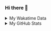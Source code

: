 ### Hi there 👋

<!--
**cdfmlr/cdfmlr** is a ✨ _special_ ✨ repository because its `README.md` (this file) appears on your GitHub profile.

Here are some ideas to get you started:

- 🔭 I’m currently working on ...
- 🌱 I’m currently learning ...
- 👯 I’m looking to collaborate on ...
- 🤔 I’m looking for help with ...
- 💬 Ask me about ...
- 📫 How to reach me: ...
- 😄 Pronouns: ...
- ⚡ Fun fact: ...
-->

<details>

<summary>My Wakatime Data</summary>

<!--START_SECTION:waka-->
![Lines of code](https://img.shields.io/badge/From%20Hello%20World%20I%27ve%20Written-5.1%20million%20Lines%20of%20code-blue)

**🐱 My Github Data** 

> 🏆 432 Contributions in the year 2020
 > 
> 📦 84.3 kB Used in Github's Storage 
 > 
> 🚫 Not Opted to Hire
 > 
> 📜 25 Public repositories
 > 
> 🔑 2 Private repositories 

**I'm an Early 🐤** 

```text
🌞 Morning    136 commits    █████░░░░░░░░░░░░░░░░░░░░   20.83% 
🌆 Daytime    241 commits    █████████░░░░░░░░░░░░░░░░   36.91% 
🌃 Evening    263 commits    ██████████░░░░░░░░░░░░░░░   40.28% 
🌙 Night      13 commits     ░░░░░░░░░░░░░░░░░░░░░░░░░   1.99%

```
📅 **I'm Most Productive on Tuesday** 

```text
Monday       74 commits     ██░░░░░░░░░░░░░░░░░░░░░░░   11.33% 
Tuesday      125 commits    ████░░░░░░░░░░░░░░░░░░░░░   19.14% 
Wednesday    104 commits    ████░░░░░░░░░░░░░░░░░░░░░   15.93% 
Thursday     87 commits     ███░░░░░░░░░░░░░░░░░░░░░░   13.32% 
Friday       85 commits     ███░░░░░░░░░░░░░░░░░░░░░░   13.02% 
Saturday     88 commits     ███░░░░░░░░░░░░░░░░░░░░░░   13.48% 
Sunday       90 commits     ███░░░░░░░░░░░░░░░░░░░░░░   13.78%

```


📊 **This Week I Spend My Time On** 

```text
⌚︎ Time zone: Asia/Shanghai

```

**I Mostly Code in Python** 

```text
Python                   6 repos             ██████░░░░░░░░░░░░░░░░░░░   26.09% 
Go                       5 repos             █████░░░░░░░░░░░░░░░░░░░░   21.74% 
Java                     3 repos             ███░░░░░░░░░░░░░░░░░░░░░░   13.04% 
HTML                     2 repos             ██░░░░░░░░░░░░░░░░░░░░░░░   8.7% 
C#                       2 repos             ██░░░░░░░░░░░░░░░░░░░░░░░   8.7%

```


**Timeline**

![Chart not found](https://github.com/cdfmlr/cdfmlr/blob/master/charts/bar_graph.png) 


<!--END_SECTION:waka-->

</details>

<details>
 
 <summary>My GitHub Stats</summary>

[![CDFMLR's github stats](https://github-readme-stats.vercel.app/api?username=cdfmlr&count_private=true&show_icons=true)](https://github.com/anuraghazra/github-readme-stats)

</details>
